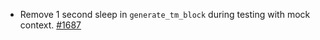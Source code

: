 *   Remove 1 second sleep in `generate_tm_block` during testing with mock context. [#1687](https://github.com/informalsystems/ibc-rs/issues/1687)
